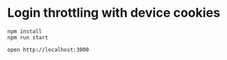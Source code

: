 # Login throttling with device cookies

```
npm install
npm run start
```

```
open http://localhost:3000
```

